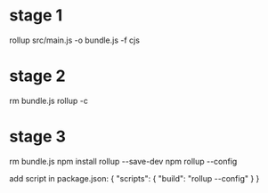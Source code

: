 # stage 1

rollup src/main.js -o bundle.js -f cjs

# stage 2

rm bundle.js
rollup -c

# stage 3

rm bundle.js
npm install rollup --save-dev
npm rollup --config

add script in package.json:
{
    "scripts": {
        "build": "rollup --config"
    }
}


